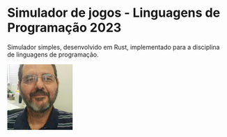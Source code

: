 # Simulador de jogos - Linguagens de Programação 2023
Simulador simples, desenvolvido em Rust, implementado para a disciplina de linguagens de programação.

![ladeira](https://github.com/MateusCavalc/LP_trab/blob/main/res/top.png)